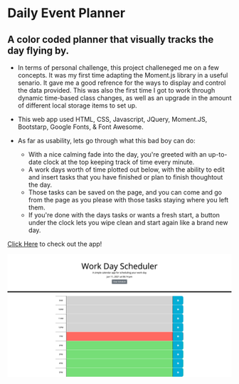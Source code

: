 # Daily Event Planner

## A color coded planner that visually tracks the day flying by.

- In terms of personal challenge, this project challeneged me on a few concepts. It was my first time adapting the Moment.js library in a useful senario. It gave me a good refrence for the ways to display and control the data provided. This was also the first time I got to work through dynamic time-based class changes, as well as an upgrade in the amount of different local storage items to set up.

- This web app used HTML, CSS, Javascript, JQuery, Moment.JS, Bootstarp, Google Fonts, & Font Awesome.

- As far as usability, lets go through what this bad boy can do:

  - With a nice calming fade into the day, you're greeted with an up-to-date clock at the top keeping track of time every minute.
  - A work days worth of time plotted out below, with the ability to edit and insert tasks that you have finished or plan to finish thoughtout the day.
  - Those tasks can be saved on the page, and you can come and go from the page as you please with those tasks staying where you left them.
  - If you're done with the days tasks or wants a fresh start, a button under the clock lets you wipe clean and start again like a brand new day.

[Click Here](https://shaneconwell.github.io/daily-event-tracker/) to check out the app!

![Screenshot of an awesome daily task planner](./assets/images/workday-screenshot.png)
